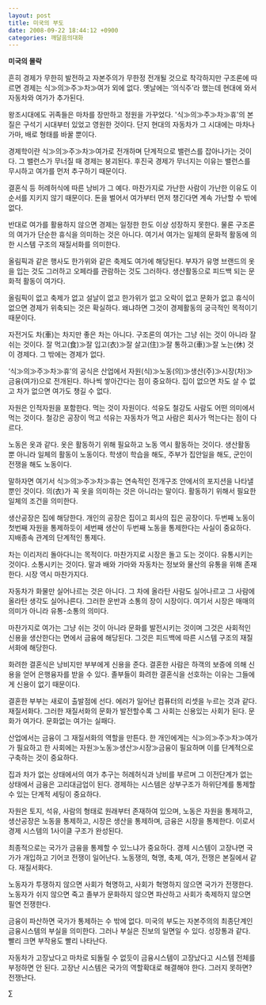 ```yaml
---
layout: post
title: 미국의 부도
date: 2008-09-22 18:44:12 +0900
categories: 깨달음의대화
---
```

**미국의 몰락**

흔히 경제가 무한히 발전하고 자본주의가 무한정 전개될 것으로 착각하지만 구조론에 따르면 경제는 식≫의≫주≫차≫여가 외에 없다. 옛날에는 ‘의식주’라 했는데 현대에 와서 자동차와 여가가 추가된다.

왕조시대에도 귀족들은 마차를 장만하고 정원을 가꾸었다. '식≫의≫주≫차≫휴'의 본질은 구석기 시대부터 있었고 영원한 것이다. 단지 현대의 자동차가 그 시대에는 마차나 가마, 배로 형태를 바꿀 뿐이다. 

경제학이란 식≫의≫주≫차≫여가로 전개하며 단계적으로 밸런스를 잡아나가는 것이다. 그 밸런스가 무너질 때 경제는 붕괴된다. 후진국 경제가 무너지는 이유는 밸런스를 무시하고 여가를 먼저 추구하기 때문이다. 

결혼식 등 허례허식에 따른 낭비가 그 예다. 마찬가지로 가난한 사람이 가난한 이유도 이 순서를 지키지 않기 때문이다. 돈을 벌어서 여가부터 먼저 챙긴다면 계속 가난할 수 밖에 없다. 

반대로 여가를 활용하지 않으면 경제는 일정한 한도 이상 성장하지 못한다. 물론 구조론의 여가가 단순한 휴식을 의미하는 것은 아니다. 여기서 여가는 일체의 문화적 활동에 의한 시스템 구조의 재질서화를 의미한다.

올림픽과 같은 행사도 한가위와 같은 축제도 여가에 해당된다. 부자가 유명 브랜드의 옷을 입는 것도 그러하고 오페라를 관람하는 것도 그러하다. 생산활동으로 피드백 되는 문화적 활동이 여가다. 

올림픽이 없고 축제가 없고 설날이 없고 한가위가 없고 오락이 없고 문화가 없고 휴식이 없으면 경제가 위축되는 것은 확실하다. 왜냐하면 그것이 경제활동의 궁극적인 목적이기 때문이다. 

자전거도 차(車)는 차지만 좋은 차는 아니다. 구조론의 여가는 그냥 쉬는 것이 아니라 잘 쉬는 것이다. 잘 먹고(食)≫잘 입고(衣)≫잘 살고(住)≫잘 통하고(車)≫잘 노는(休) 것이 경제다. 그 밖에는 경제가 없다.

‘식≫의≫주≫차≫휴’의 공식은 산업에서 자원(식)≫노동(의)≫생산(주)≫시장(차)≫금융(여가)으로 전개된다. 하나씩 쌓아간다는 점이 중요하다. 집이 없으면 차도 살 수 없고 차가 없으면 여가도 챙길 수 없다.

자원은 인적자원을 포함한다. 먹는 것이 자원이다. 석유도 철강도 사람도 어떤 의미에서 먹는 것이다. 철강은 공장이 먹고 석유는 자동차가 먹고 사람은 회사가 먹는다는 점이 다르다. 

노동은 옷과 같다. 옷은 활동하기 위해 필요하고 노동 역시 활동하는 것이다. 생산활동 뿐 아니라 일체의 활동이 노동이다. 학생이 학습을 해도, 주부가 집안일을 해도, 군인이 전쟁을 해도 노동이다. 

말하자면 여기서 식≫의≫주≫차≫휴는 연속적인 전개구조 안에서의 포지션을 나타낼 뿐인 것이다. 의(衣)가 꼭 옷을 의미하는 것은 아니라는 말이다. 활동하기 위해서 필요한 일체의 조건을 의미한다. 

생산공장은 집에 해당한다. 개인의 공장은 집이고 회사의 집은 공장이다. 두번째 노동이 첫번째 자원을 통제하듯이 세번째 생산이 두번째 노동을 통제한다는 사실이 중요하다. 지배종속 관계의 단계적인 통제다. 

차는 이리저리 돌아다니는 목적이다. 마찬가지로 시장은 돌고 도는 것이다. 유통시키는 것이다. 소통시키는 것이다. 말과 배와 가마와 자동차는 정보와 물산의 유통을 위해 존재한다. 시장 역시 마찬가지다. 

자동차가 화물만 실어나르는 것은 아니다. 그 차에 올라탄 사람도 실어나르고 그 사람에 올라탄 생각도 실어나른다. 그러한 운반과 소통의 장이 시장이다. 여기서 시장은 매매의 의미가 아니라 유통-소통의 의미다. 

마찬가지로 여가는 그냥 쉬는 것이 아니라 문화를 발전시키는 것이며 그것은 사회적인 신용을 생산한다는 면에서 금융에 해당된다. 그것은 피드백에 따른 시스템 구조의 재질서화에 해당한다. 

화려한 결혼식은 낭비지만 부부에게 신용을 준다. 결혼한 사람은 하객의 보증에 의해 신용을 얻어 은행융자를 받을 수 있다. 졸부들이 화려한 결혼식을 선호하는 이유는 그들에게 신용이 없기 때문이다.

결혼한 부부는 새로이 출발점에 선다. 에러가 일어난 컴퓨터의 리셋을 누르는 것과 같다. 재질서화다. 그러한 재질서화의 문화가 발전할수록 그 사회는 신용있는 사회가 된다. 문화가 여가다. 문화없는 여가는 실패다.

산업에서는 금융이 그 재질서화의 역할을 만튼다. 한 개인에게는 식≫의≫주≫차≫여가가 필요하고 한 사회에는 자원≫노동≫생산≫시장≫금융이 필요하며 이를 단계적으로 구축하는 것이 중요하다.

집과 차가 없는 상태에서의 여가 추구는 허례허식과 낭비를 부르며 그 이전단계가 없는 상태에서 금융은 고리대금업이 된다. 경제하는 시스템은 상부구조가 하위단계를 통제할 수 있는 단계적 세팅이 중요하다. 

자원은 토지, 석유, 사람의 형태로 원래부터 존재하여 있으며, 노동은 자원을 통제하고, 생산공장은 노동을 통제하고, 시장은 생산을 통제하며, 금융은 시장을 통제한다. 이로서 경제 시스템의 1사이클 구조가 완성된다.

최종적으로는 국가가 금융을 통제할 수 있느냐가 중요하다. 경제 시스템이 고장나면 국가가 개입하고 기어코 전쟁이 일어난다. 노동쟁의, 혁명, 축제, 여가, 전쟁은 본질에서 같다. 재질서화다. 

노동자가 투쟁하지 않으면 사회가 혁명하고, 사회가 혁명하지 않으면 국가가 전쟁한다. 노동자가 쉬지 않으면 죽고 졸부가 문화하지 않으면 파산하고 사회가 축제하지 않으면 필연 전쟁한다. 

금융이 파산하면 국가가 통제하는 수 밖에 없다. 미국의 부도는 자본주의의 최종단계인 금융시스템의 부실을 의미한다. 그러나 부실은 진보의 일면일 수 있다. 성장통과 같다. 빨리 크면 부작용도 빨리 나타난다. 

자동차가 고장났다고 마차로 되돌릴 수 없듯이 금융시스템이 고장났다고 시스템 전체를 부정하면 안 된다. 고장난 시스템은 국가의 역할확대로 해결해야 한다. 그러지 못하면? 전쟁난다. 





∑